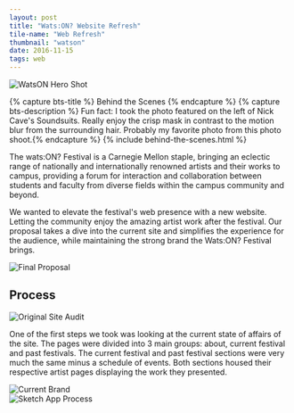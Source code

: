 ```yaml
---
layout: post
title: "Wats:ON? Website Refresh"
tile-name: "Web Refresh"
thumbnail: "watson"
date: 2016-11-15
tags: web
---
```


<div class="image-container"><img src="../img/watson/hero.png" alt="WatsON Hero Shot"/></div>

{% capture bts-title %} Behind the Scenes {% endcapture %}
{% capture bts-description %} Fun fact: I took the photo featured on the left of Nick Cave's Soundsuits. Really enjoy the crisp mask in contrast to the motion blur from the surrounding hair. Probably my favorite photo from this photo shoot.{% endcapture %}
{% include behind-the-scenes.html %}

The wats:ON? Festival is a Carnegie Mellon staple, bringing an eclectic range of nationally and internationally renowned artists and their works to campus, providing a forum for interaction and collaboration between students and faculty from diverse fields within the campus community and beyond.

We wanted to elevate the festival's web presence with a new website. Letting the community enjoy the amazing artist work after the festival. Our proposal takes a dive into the current site and simplifies the experience for the audience, while maintaining the strong brand the Wats:ON? Festival brings.

<div class="image-container"><img src="../img/watson/finalproposal.png" alt="Final Proposal"/></div>

## Process

<div class="image-container"><img src="../img/watson/siteaudit.png" alt="Original Site Audit"/></div>

One of the first steps we took was looking at the current state of affairs of the site. The pages were divided into 3 main groups: about, current festival and past festivals. The current festival and past festival sections were very much the same minus a schedule of events. Both sections housed their respective artist pages displaying the work they presented.

<div class="image-container"><img src="../img/watson/currentbrand.png" alt="Current Brand"/></div>

<div class="image-container"><img src="../img/watson/sketchprocess.png" alt="Sketch App Process"/></div>
